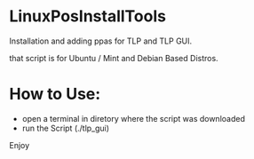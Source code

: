 # LinuxPosInstallTools

Installation and adding ppas for TLP and TLP GUI.

that script is for Ubuntu / Mint and Debian Based Distros.

# How to Use:

* open a terminal in diretory where the script was downloaded
* run the Script (./tlp_gui)

Enjoy
